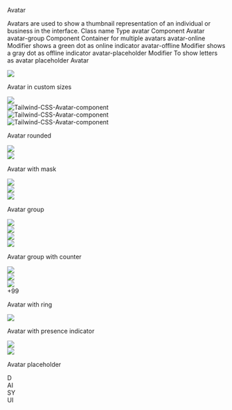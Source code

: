 Avatar

Avatars are used to show a thumbnail representation of an individual or business in the interface.
Class name
Type
avatar Component
Avatar
avatar-group Component
Container for multiple avatars
avatar-online
Modifier
shows a green dot as online indicator
avatar-offline
Modifier
shows a gray dot as offline indicator
avatar-placeholder
Modifier
To show letters as avatar placeholder
Avatar

<div className="avatar">
  <div className="w-24 rounded">
    <img src="https://img.daisyui.com/images/profile/demo/batperson@192.webp" />
  </div>
</div>

Avatar in custom sizes

<div className="avatar">
  <div className="w-32 rounded">
    <img src="https://img.daisyui.com/images/profile/demo/superperson@192.webp" />
  </div>
</div>
<div className="avatar">
  <div className="w-20 rounded">
    <img
      src="https://img.daisyui.com/images/profile/demo/superperson@192.webp"
      alt="Tailwind-CSS-Avatar-component"
    />
  </div>
</div>
<div className="avatar">
  <div className="w-16 rounded">
    <img
      src="https://img.daisyui.com/images/profile/demo/superperson@192.webp"
      alt="Tailwind-CSS-Avatar-component"
    />
  </div>
</div>
<div className="avatar">
  <div className="w-8 rounded">
    <img
      src="https://img.daisyui.com/images/profile/demo/superperson@192.webp"
      alt="Tailwind-CSS-Avatar-component"
    />
  </div>
</div>

Avatar rounded

<div className="avatar">
  <div className="w-24 rounded-xl">
    <img src="https://img.daisyui.com/images/profile/demo/yellingwoman@192.webp" />
  </div>
</div>
<div className="avatar">
  <div className="w-24 rounded-full">
    <img src="https://img.daisyui.com/images/profile/demo/yellingcat@192.webp" />
  </div>
</div>

Avatar with mask

<div className="avatar">
  <div className="mask mask-heart w-24">
    <img src="https://img.daisyui.com/images/profile/demo/distracted3@192.webp" />
  </div>
</div>
<div className="avatar">
  <div className="mask mask-squircle w-24">
    <img src="https://img.daisyui.com/images/profile/demo/distracted1@192.webp" />
  </div>
</div>
<div className="avatar">
  <div className="mask mask-hexagon-2 w-24">
    <img src="https://img.daisyui.com/images/profile/demo/distracted2@192.webp" />
  </div>
</div>

Avatar group

<div className="avatar-group -space-x-6">
  <div className="avatar">
    <div className="w-12">
      <img src="https://img.daisyui.com/images/profile/demo/batperson@192.webp" />
    </div>
  </div>
  <div className="avatar">
    <div className="w-12">
      <img src="https://img.daisyui.com/images/profile/demo/spiderperson@192.webp" />
    </div>
  </div>
  <div className="avatar">
    <div className="w-12">
      <img src="https://img.daisyui.com/images/profile/demo/averagebulk@192.webp" />
    </div>
  </div>
  <div className="avatar">
    <div className="w-12">
      <img src="https://img.daisyui.com/images/profile/demo/wonderperson@192.webp" />
    </div>
  </div>
</div>

Avatar group with counter

<div className="avatar-group -space-x-6">
  <div className="avatar">
    <div className="w-12">
      <img src="https://img.daisyui.com/images/profile/demo/batperson@192.webp" />
    </div>
  </div>
  <div className="avatar">
    <div className="w-12">
      <img src="https://img.daisyui.com/images/profile/demo/spiderperson@192.webp" />
    </div>
  </div>
  <div className="avatar">
    <div className="w-12">
      <img src="https://img.daisyui.com/images/profile/demo/averagebulk@192.webp" />
    </div>
  </div>
  <div className="avatar avatar-placeholder">
    <div className="bg-neutral text-neutral-content w-12">
      <span>+99</span>
    </div>
  </div>
</div>

Avatar with ring

<div className="avatar">
  <div className="ring-primary ring-offset-base-100 w-24 rounded-full ring-2 ring-offset-2">
    <img src="https://img.daisyui.com/images/profile/demo/spiderperson@192.webp" />
  </div>
</div>

Avatar with presence indicator

<div className="avatar avatar-online">
  <div className="w-24 rounded-full">
    <img src="https://img.daisyui.com/images/profile/demo/gordon@192.webp" />
  </div>
</div>
<div className="avatar avatar-offline">
  <div className="w-24 rounded-full">
    <img src="https://img.daisyui.com/images/profile/demo/idiotsandwich@192.webp" />
  </div>
</div>

Avatar placeholder

<div className="avatar avatar-placeholder">
  <div className="bg-neutral text-neutral-content w-24 rounded-full">
    <span className="text-3xl">D</span>
  </div>
</div>
<div className="avatar avatar-online avatar-placeholder">
  <div className="bg-neutral text-neutral-content w-16 rounded-full">
    <span className="text-xl">AI</span>
  </div>
</div>
<div className="avatar avatar-placeholder">
  <div className="bg-neutral text-neutral-content w-12 rounded-full">
    <span>SY</span>
  </div>
</div>
<div className="avatar avatar-placeholder">
  <div className="bg-neutral text-neutral-content w-8 rounded-full">
    <span className="text-xs">UI</span>
  </div>
</div>
